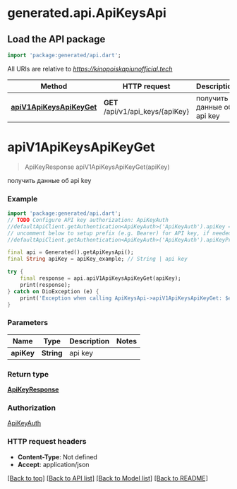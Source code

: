 # generated.api.ApiKeysApi

## Load the API package
```dart
import 'package:generated/api.dart';
```

All URIs are relative to *https://kinopoiskapiunofficial.tech*

Method | HTTP request | Description
------------- | ------------- | -------------
[**apiV1ApiKeysApiKeyGet**](ApiKeysApi.md#apiv1apikeysapikeyget) | **GET** /api/v1/api_keys/{apiKey} | получить данные об api key


# **apiV1ApiKeysApiKeyGet**
> ApiKeyResponse apiV1ApiKeysApiKeyGet(apiKey)

получить данные об api key

### Example
```dart
import 'package:generated/api.dart';
// TODO Configure API key authorization: ApiKeyAuth
//defaultApiClient.getAuthentication<ApiKeyAuth>('ApiKeyAuth').apiKey = 'YOUR_API_KEY';
// uncomment below to setup prefix (e.g. Bearer) for API key, if needed
//defaultApiClient.getAuthentication<ApiKeyAuth>('ApiKeyAuth').apiKeyPrefix = 'Bearer';

final api = Generated().getApiKeysApi();
final String apiKey = apiKey_example; // String | api key

try {
    final response = api.apiV1ApiKeysApiKeyGet(apiKey);
    print(response);
} catch on DioException (e) {
    print('Exception when calling ApiKeysApi->apiV1ApiKeysApiKeyGet: $e\n');
}
```

### Parameters

Name | Type | Description  | Notes
------------- | ------------- | ------------- | -------------
 **apiKey** | **String**| api key | 

### Return type

[**ApiKeyResponse**](ApiKeyResponse.md)

### Authorization

[ApiKeyAuth](../README.md#ApiKeyAuth)

### HTTP request headers

 - **Content-Type**: Not defined
 - **Accept**: application/json

[[Back to top]](#) [[Back to API list]](../README.md#documentation-for-api-endpoints) [[Back to Model list]](../README.md#documentation-for-models) [[Back to README]](../README.md)

